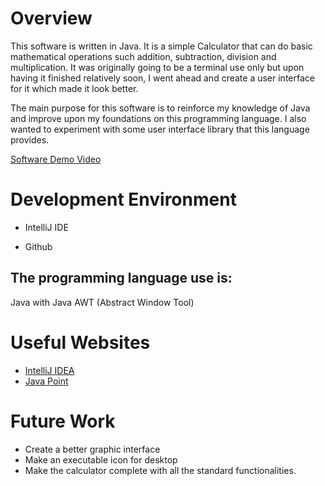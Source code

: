 # Overview
 This software is written in Java. It is a simple Calculator that can do basic mathematical operations such addition, subtraction, division and multiplication. It was originally going to be a terminal use only
but upon having it finished relatively soon, I went ahead and create a user interface for it which made it look better.

The main purpose for this software is to reinforce my knowledge of Java and improve upon my foundations on this programming language. I also wanted to experiment with
some user interface library that this language provides.


[Software Demo Video](http://youtube.link.goes.here)

# Development Environment

 * IntelliJ IDE

 * Github

The programming language use is:
-
Java with Java AWT (Abstract Window Tool)

# Useful Websites


* [IntelliJ IDEA](https://www.jetbrains.com/help/idea/getting-started.html)
* [Java Point](https://www.javatpoint.com/java-swing)

# Future Work

* Create a better graphic interface
* Make an executable icon for desktop
* Make the calculator complete with all the standard functionalities.